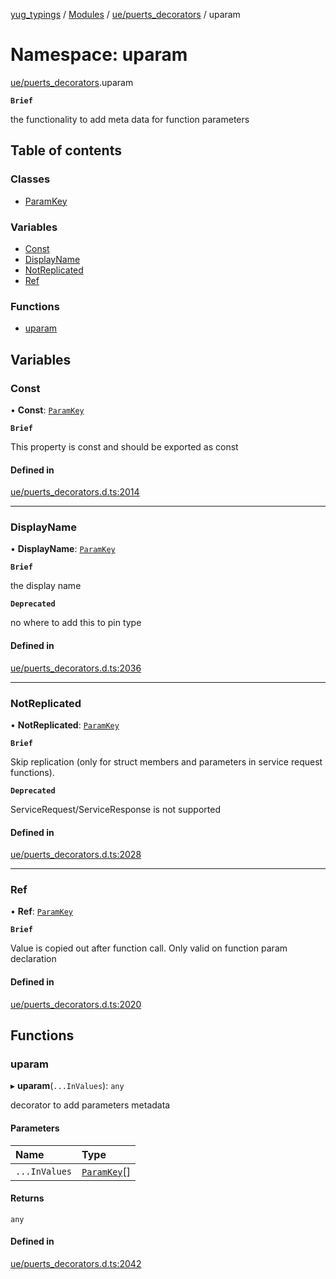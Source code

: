 [yug_typings](../README.md) / [Modules](../modules.md) / [ue/puerts\_decorators](ue_puerts_decorators.md) / uparam

# Namespace: uparam

[ue/puerts_decorators](ue_puerts_decorators.md).uparam

**`Brief`**

the functionality to add meta data for function parameters

## Table of contents

### Classes

- [ParamKey](../classes/ue_puerts_decorators.uparam.ParamKey.md)

### Variables

- [Const](ue_puerts_decorators.uparam.md#const)
- [DisplayName](ue_puerts_decorators.uparam.md#displayname)
- [NotReplicated](ue_puerts_decorators.uparam.md#notreplicated)
- [Ref](ue_puerts_decorators.uparam.md#ref)

### Functions

- [uparam](ue_puerts_decorators.uparam.md#uparam)

## Variables

### Const

• **Const**: [`ParamKey`](../classes/ue_puerts_decorators.uparam.ParamKey.md)

**`Brief`**

This property is const and should be exported as const

#### Defined in

[ue/puerts_decorators.d.ts:2014](https://github.com/YugMetaverse/yug_typings/blob/25cad34/ue/puerts_decorators.d.ts#L2014)

___

### DisplayName

• **DisplayName**: [`ParamKey`](../classes/ue_puerts_decorators.uparam.ParamKey.md)

**`Brief`**

the display name

**`Deprecated`**

no where to add this to pin type

#### Defined in

[ue/puerts_decorators.d.ts:2036](https://github.com/YugMetaverse/yug_typings/blob/25cad34/ue/puerts_decorators.d.ts#L2036)

___

### NotReplicated

• **NotReplicated**: [`ParamKey`](../classes/ue_puerts_decorators.uparam.ParamKey.md)

**`Brief`**

Skip replication (only for struct members and parameters in service request functions).

**`Deprecated`**

ServiceRequest/ServiceResponse is not supported

#### Defined in

[ue/puerts_decorators.d.ts:2028](https://github.com/YugMetaverse/yug_typings/blob/25cad34/ue/puerts_decorators.d.ts#L2028)

___

### Ref

• **Ref**: [`ParamKey`](../classes/ue_puerts_decorators.uparam.ParamKey.md)

**`Brief`**

Value is copied out after function call. Only valid on function param declaration

#### Defined in

[ue/puerts_decorators.d.ts:2020](https://github.com/YugMetaverse/yug_typings/blob/25cad34/ue/puerts_decorators.d.ts#L2020)

## Functions

### uparam

▸ **uparam**(`...InValues`): `any`

decorator to add parameters metadata

#### Parameters

| Name | Type |
| :------ | :------ |
| `...InValues` | [`ParamKey`](../classes/ue_puerts_decorators.uparam.ParamKey.md)[] |

#### Returns

`any`

#### Defined in

[ue/puerts_decorators.d.ts:2042](https://github.com/YugMetaverse/yug_typings/blob/25cad34/ue/puerts_decorators.d.ts#L2042)
